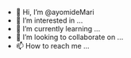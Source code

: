 - 👋 Hi, I’m @ayomideMari
- 👀 I’m interested in ...
- 🌱 I’m currently learning ...
- 💞️ I’m looking to collaborate on ...
- 📫 How to reach me ...

<!---
ayomideMari/ayomideMari is a ✨ special ✨ repository because its `README.md` (this file) appears on your GitHub profile.
You can click the Preview link to take a look at your changes.
--->
